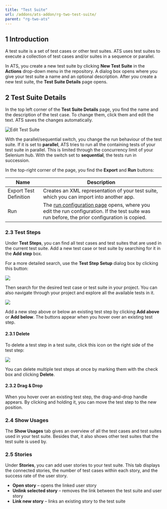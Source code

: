 ```yaml
---
title: "Test Suite"
url: /addons/ats-addon/rg-two-test-suite/
parent: "rg-two-ats"
---
```


## 1 Introduction

A test suite is a set of test cases or other test suites. ATS uses test suites to execute a collection of test cases and/or suites in a sequence or parallel.

In ATS, you create a new test suite by clicking **New Test Suite** in the **Actions** drop-down menu in the repository. A dialog box opens where you give your test suite a name and an optional description. After you create a new test suite, the **Test Suite Details** page opens.

## 2 Test Suite Details

In the top left corner of the **Test Suite Details** page, you find the name and the description of the test case.  To change them, click them and edit the text. ATS saves the changes automatically.

![Edit Test Suite](/attachments/addons/ats-addon/rg-ats/rg-two-ats/rg-two-test/testsuite-details.png)

With the parallel/sequential switch, you change the run behaviour of the test suite. If it is set to **parallel**, ATS tries to run all the containing tests of your test suite in parallel. This is limited through the concurrency limit of your Selenium hub. With the switch set to **sequential**, the tests run in succession.

In the top-right corner of the page, you find the **Export** and **Run** buttons:

| Name                   | Description                              |
| ---------------------- | ---------------------------------------- |
| Export Test Definition | Creates an XML representation of your test suite, which you can import into another app. |
| Run                    | The [run configuration page](/addons/ats-addon/rg-two-test-run/) opens, where you edit the run configuration. If the test suite was run before, the prior configuration is copied. |

### 2.3 Test Steps

Under **Test Steps**, you can find all test cases and test suites that are used in the current test suite. Add a new test case or test suite by searching for it in the **Add step** box.

For a more detailed search, use the **Test Step Setup** dialog box by clicking this button:

![](/attachments/addons/ats-addon/rg-ats/rg-two-ats/rg-two-test/search-testcase-testsuite.png)

Then search for the desired test case or test suite in your project. You can also navigate through your project and explore all the available tests in it. 

![](/attachments/addons/ats-addon/rg-ats/rg-two-ats/rg-two-test/dialog-testcase-testsuite.png)

Add a new step above or below an existing test step by clicking **Add above** or **Add below**. The buttons appear when you hover over an existing test step.

#### 2.3.1 Delete

To delete a test step in a test suite, click this icon on the right side of the test step:

![](/attachments/addons/ats-addon/rg-ats/rg-two-ats/rg-two-test/delete-2.png)

You can delete multiple test steps at once by marking them with the check box and clicking **Delete**.

#### 2.3.2 Drag & Drop

When you hover over an existing test step, the drag-and-drop handle appears. By clicking and holding it, you can move the test step to the new position.

### 2.4 Show Usages

The **Show Usages** tab gives an overview of all the test cases and test suites used in your test suite. Besides that, it also shows other test suites that the test suite is used by.

### 2.5 Stories

Under **Stories**, you can add user stories to your test suite. This tab displays the connected stories, the number of test cases within each story, and the success rate of the user story.

* **Open story** – opens the linked user story
* **Unlink selected story** – removes the link between the test suite and user story
* **Link new story** – links an existing story to the test suite
